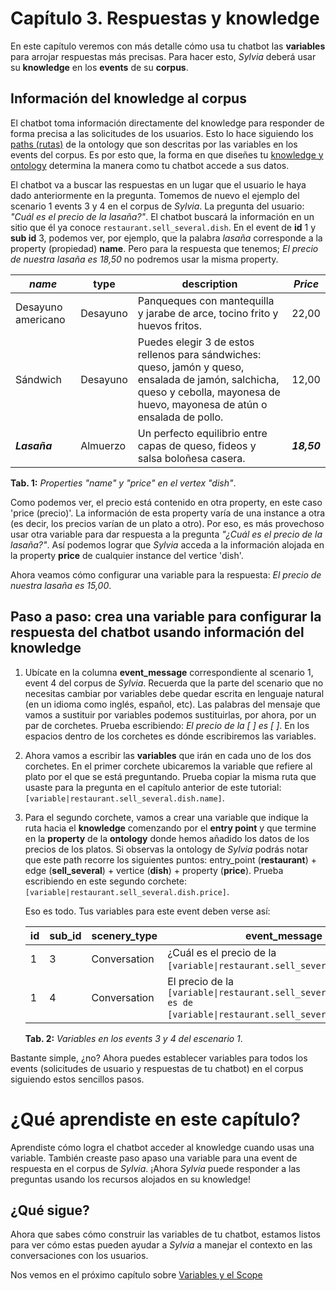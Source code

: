 # Capítulo 3. Respuestas y knowledge

En este capítulo veremos con más detalle cómo usa tu chatbot las **variables** para arrojar respuestas más precisas. Para hacer esto, _Sylvia_ deberá usar su **knowledge** en los **events** de su **corpus**.

## Información del knowledge al corpus

El chatbot toma información directamente del knowledge para responder de forma precisa a las solicitudes de los usuarios. Esto lo hace siguiendo los [paths (rutas)](../concepts/path.md) de la ontology que son descritas por las variables en los events del corpus. Es por esto que, la forma en que diseñes tu [knowledge y ontology](../concepts/ontology.md) determina la manera como tu chatbot accede a sus datos.

El chatbot va a buscar las respuestas en un lugar que el usuario le haya dado anteriormente en la pregunta. Tomemos de nuevo el ejemplo del scenario 1 events 3 y 4 en el corpus de _Sylvia_. La pregunta del usuario: _"Cuál es el precio de la lasaña?"_. El chatbot buscará la información en un sitio que él ya conoce ```restaurant.sell_several.dish```. En el event de **id** 1 y **sub id** 3, podemos ver, por ejemplo, que la palabra _lasaña_ corresponde a la property (propiedad) **name**. Pero para la respuesta que tenemos; _El precio de nuestra lasaña es 18,50_ no podremos usar la misma property.

| _name_ | type | description | _Price_ |
| - | - | - | - |
| Desayuno americano | Desayuno | Panqueques con mantequilla y jarabe de arce, tocino frito y huevos fritos. | 22,00 |
| Sándwich | Desayuno | Puedes elegir 3 de estos rellenos para sándwiches: queso, jamón y queso, ensalada de jamón, salchicha, queso y cebolla, mayonesa de huevo, mayonesa de atún o ensalada de pollo.| 12,00 |
| ***Lasaña*** | Almuerzo | Un perfecto equilibrio entre capas de queso, fideos y salsa boloñesa casera.| ***18,50*** |
**Tab. 1:** _Properties "name" y "price" en el vertex "dish"_.

Como podemos ver, el precio está contenido en otra property, en este caso 'price (precio)'. La información de esta property varía de una instance a otra (es decir, los precios varían de un plato a otro). Por eso, es más provechoso usar otra variable para dar respuesta a la pregunta _"¿Cuál es el precio de la lasaña?"_. Así podemos lograr que _Sylvia_ acceda a la información alojada en la property **price** de cualquier instance del vertice 'dish'.

Ahora veamos cómo configurar una variable para la respuesta: _El precio de nuestra lasaña es 15,00_.

## Paso a paso: crea una variable para configurar la respuesta del chatbot usando información del knowledge

1. Ubícate en la columna **event_message** correspondiente al scenario 1, event 4 del corpus de _Sylvia_. Recuerda que la parte del scenario que no necesitas cambiar por variables debe quedar escrita en lenguaje natural (en un idioma como inglés, español, etc). Las palabras del mensaje que vamos a sustituir por variables podemos sustituirlas, por ahora, por un par de corchetes. Prueba escribiendo: *El precio de la [ ] es [ ]*. En los espacios dentro de los corchetes es dónde escribiremos las variables.

2. Ahora vamos a escribir las **variables** que irán en cada uno de los dos corchetes. En el primer corchete ubicaremos la variable que refiere al plato por el que se está preguntando. Prueba copiar la misma ruta que usaste para la pregunta en el capítulo anterior de este tutorial: ```[variable|restaurant.sell_several.dish.name]```.

3. Para el segundo corchete, vamos a crear una variable que indique la ruta hacia el **knowledge** comenzando por el **entry point** y que termine en la **property** de la **ontology** donde hemos añadido los datos de los precios de los platos. Si observas la ontology de _Sylvia_ podrás notar que este path recorre los siguientes puntos: entry_point (**restaurant**) + edge (**sell_several**) + vertice (**dish**) + property (**price**). Prueba escribiendo en este segundo corchete: ```[variable|restaurant.sell_several.dish.price]```.

    Eso es todo. Tus variables para este event deben verse así:

    | id | sub_id | scenery_type | event_message                                                                                                       |
    |----|--------|--------------|---------------------------------------------------------------------------------------------------------------------|
    | 1  | 3      | Conversation | ¿Cuál es el precio de la ```[variable\|restaurant.sell_several.dish.name]```?                                             |
    | 1  | 4      | Conversation | El precio de la ```[variable\|restaurant.sell_several_dish.name] es de [variable\|restaurant.sell_several_dish.price]```. |
    **Tab. 2:** _Variables en los events 3 y 4 del escenario 1_.

Bastante simple, ¿no? Ahora puedes establecer variables para todos los events (solicitudes de usuario y respuestas de tu chatbot) en el corpus siguiendo estos sencillos pasos.

# ¿Qué aprendiste en este capítulo?

Aprendiste cómo logra el chatbot acceder al knowledge cuando usas una variable. También creaste paso apaso una variable para una event de respuesta en el corpus de _Sylvia_. ¡Ahora _Sylvia_ puede responder a las preguntas usando los recursos alojados en su knowledge!

## ¿Qué sigue?

Ahora que sabes cómo construir las variables de tu chatbot, estamos listos para ver cómo estas pueden ayudar a _Sylvia_ a manejar el contexto en las conversaciones con los usuarios.

Nos vemos en el próximo capítulo sobre [Variables y el Scope](variables_and_scope.md)
